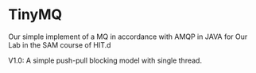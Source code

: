 # TinyMQ
Our simple implement of a MQ in accordance with AMQP in JAVA for Our Lab in the SAM course of HIT.d

V1.0: A simple push-pull blocking model with single thread. 
